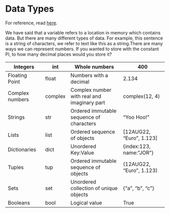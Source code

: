 # Data Types

For reference, read [here](https://docs.python.org/3.0/library/stdtypes.html).

We have said that a variable refers to a location in memory which contains data. But there are many different types of data. For example, this sentence is a string of characters, we refer to text like this as a string.There are many ways we can represent numbers. If you wanted to store with the constant PI, to how many decimal places would you store it?

| Integers        | int     | Whole numbers                               | 400                       |
| --------------- | ------- | ------------------------------------------- | ------------------------- |
| Floating Point  | float   | Numbers with a decimal                      | 2.134                     |
| Complex numbers | complex | Complex number with real and imaginary part | complex(12, 4)            |
| Strings         | str     | Ordered immutable sequence of characters    | “Yoo Hoo!”                |
| Lists           | list    | Ordered sequence of objects                 | \[12AUG22, “Euro”, 1.123] |
| Dictionaries    | dict    | Unordered Key:Value                         | {index:123, name:”JOR”}   |
| Tuples          | tup     | Ordered immutable sequence of objects       | (12AUG22, “Euro”, 1.123)  |
| Sets            | set     | Unordered collection of unique objects      | {“a”, “b”, “c”}           |
| Booleans        | bool    | Logical value                               | True                      |
